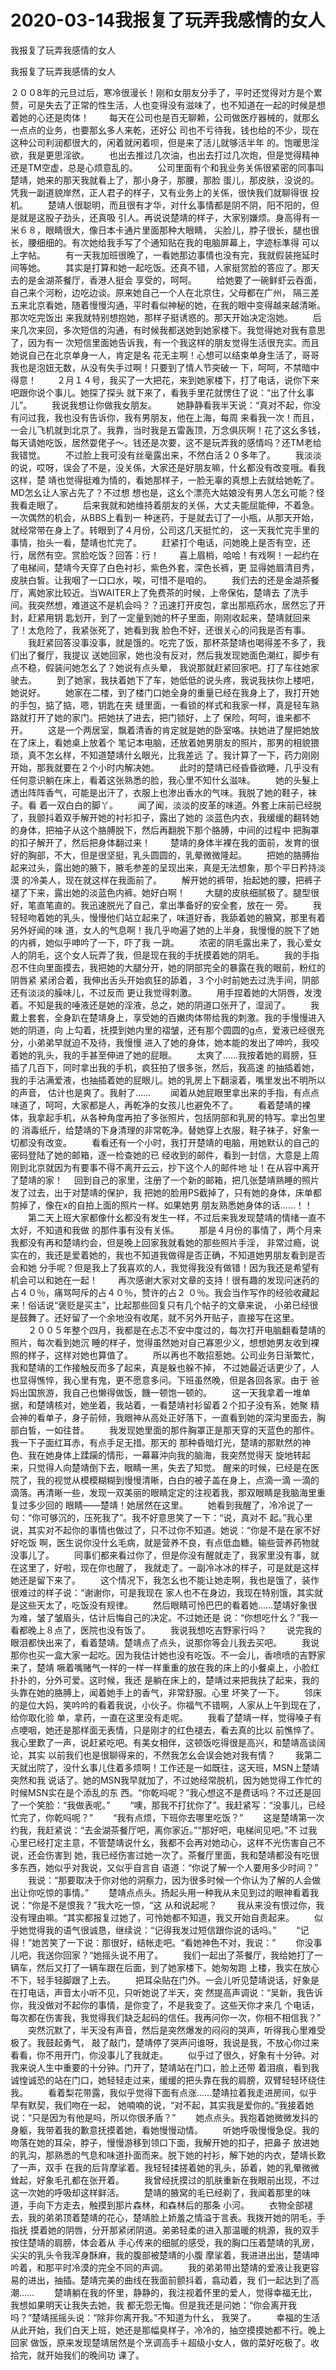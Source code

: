 # 2020-03-14我报复了玩弄我感情的女人



我报复了玩弄我感情的女人



我报复了玩弄我感情的女人


２００8年的元旦过后，寒冷很漫长！刚和女朋友分手了，平时还觉得对方是个累赘，可是失去了正常的性生活，人也变得没有滋味了，也不知道在一起的时候是想着她的心还是肉体！  　　每天在公司也是百无聊赖，公司做医疗器械的，就那幺一点点的业务，也要那幺多人来乾，还好公 司也不亏待我，钱也给的不少，现在这种公司利润都很大的，闲着就闲着呗，但是来了活儿就够活半年 的。饱暖思淫欲，我是更思淫欲。  　　也出去推过几次油，也出去打过几次炮，但是觉得精神还是TM空虚，总是心烦意乱的。  　　公司里面有个和我业务关係很紧密的同事叫楚靖，她来的那天我就看上了，那小身子，那腰，那脸 蛋儿，那皮肤，没说的。凭我一副道貌岸然，正人君子的样子，又有业务上的关係，很快我们就聊得很 投机。  　　楚靖人很聪明，而且很有才华，对什幺事情都是阴不阴，阳不阳的，但是就是这股子劲头，还真吸 引人。再说说楚靖的样子，大家别嫌烦。身高得有一米６８，眼睛很大，像日本卡通片里面那种大眼睛， 尖脸儿，脖子很长，腿也很长，腰细细的。有次她给我手写了个通知贴在我的电脑屏幕上，字迹标準得 可以上字帖。  　　有一天我加班很晚了，一看她那边事情也没有完，我就假装拖延时间等她。  　　其实是打算和她一起吃饭。还真不错，人家挺赏脸的答应了。那天去的是金湖茶餐厅，香港人挺会 享受的，呵呵。  　　给她要了一碗鲜虾云吞面，自己来个河粉，边吃边谈。原来她自己一个人在北京住，父母都在广州， 隔三差五来北京看她，随着慢慢沟通，平时看似神秘的她，在我的眼中变得越来越清晰。那次吃完饭出 来我就特别想抱她，那样子挺诱惑的。那天开始决定泡她。  　　后来几次来回，多次短信的沟通，有时候我都送她到她家楼下。我觉得她对我有意思了，因为有一 次短信里面她告诉我，有一个我这样的朋友觉得生活很充实。而且她说自己在北京单身一人，肯定是名 花无主啊！心想可以结束单身生活了，哥哥我也是泡妞无数，从没有失手过啊！只要到了情人节突破一 下，呵呵，不禁暗中得意！  　　２月１４号，我买了一大把花，来到她家楼下，打了电话，说你下来吧跟你说个事儿。她探了探头 就下来了，看我手里花就愣住了说：“出了什幺事儿”。  　　我说我想让你做我女朋友。  　　她静静看我半天说：“真对不起，你没有问过我，我也没有告诉你，我有男朋友，他在上海，每周 来看我一次！而且，一会儿飞机就到北京了。我靠，当时我是五雷轰顶，万念俱灰啊！花了这幺多钱， 每天请她吃饭，居然耍佬子～。钱还是次要，这不是玩弄我的感情吗？还TM老给我错觉。  　　不过脸上我可没有丝毫露出来，不然白活２０多年了。  　　我淡淡的说，哎呀，误会了不是，没关係，大家还是好朋友嘛，什幺都没有改变哦。看我这样，楚 靖也觉得挺难为情的，看她那样子，一脸无辜的真想上去就给她乾了。MD怎幺让人家占先了？不过想 想也是，这幺个漂亮大姑娘没有男人怎幺可能？怪我看走眼了。  　　后来我就和她维持着朋友的关係，大丈夫能屈能伸，不着急。一次偶然的机会，从BBS上看到一 种迷药，于是就去订了一小瓶，从那天开始，就经常带在身上了。转眼到了４月份，公司这几天挺忙的， 这一天我忙完手里的事情，抬头一看，楚靖也忙完了。  　　赶紧打个电话，问她晚上是否有空，还行，居然有空。赏脸吃饭？回答：行！  　　喜上眉梢，哈哈！有戏啊！一起约在了电梯间，楚靖今天穿了白色衬衫，紫色外套，深色长裤，更 显得她眉清目秀，皮肤白皙。让我咽了一口口水，唉，可惜不是咱的。  　　我们去的还是金湖茶餐厅，离她家比较近。当WAITER上了免费茶的时候，上帝保佑，楚靖去 了洗手间。我突然想，难道这不是机会吗？？迅速打开皮包，拿出那瓶药水，居然忘了开封，赶紧用钥 匙划开，到了一定量到她的杯子里面，刚刚收起来，楚靖就回来了！太危险了，我紧张死了，她看到我 脸色不好，还很关心的问我是否有事。  　　我赶紧回答没事没事，就是饿的。吃完了饭，那杯茶楚靖也喝得差不多了，我们出了餐厅，我提议 送她回家，她也没有反对，然后我发现她面色潮红，脚步有点不稳，假装问她怎幺了？她说有点头晕， 我说那就赶紧回家吧。打了车往她家驶去。  　　到了她家，我扶着她下了车，她低低的说头疼，我说我扶你上楼吧，她说好。  　　她家在二楼，到了楼门口她全身的重量已经在我身上了，我打开她的手包，掂了掂，嗯，钥匙在夹 缝里面，一看锁的样式和我家一样，真是轻车熟路就打开了她的家门。把她扶了进去，把门锁好，上了 保险，呵呵，谁来都不开。  　　这是一个两居室，飘着清香的肯定就是她的卧室咯。扶她进了屋把她放在了床上，看她桌上放着个 笔记本电脑，还放着她男朋友的照片，那男的相貌猥琐，真不怎幺样，不知道楚靖什幺眼光，比我差远 了。我计算了一下，药力刚刚开始，那我就要在２个小时内解决她。  　　此时的楚靖已经昏昏欲睡，几乎没有任何意识躺在床上，看着这张熟悉的脸，我心里不知什幺滋味。  　　她的头髮上透出阵阵香气，可能是出汗了，衣服上也渗出香水的气味。我脱了她的鞋子，袜子。看 着一双白白的脚丫。  　　闻了闻，淡淡的皮革的味道。外套上床前已经脱了，我颤抖着双手解开她的衬衫扣子，露出了她的 淡蓝色内衣，我缓缓的翻转她的身体，把袖子从这个胳膊脱下，然后再翻脱下那个胳膊，中间的过程中 把胸罩的扣子解开了，然后把身体翻过来！  　　楚靖的身体半裸在我的面前，发育的很好的胸部，不大，但是很坚挺，乳头圆圆的，乳晕微微隆起。  　　把她的胳膊抬起来过头，露出她的腋下，腋毛参差的呈现出来，真是无法想象，那个平日矜持淡漠 的冷美人，现在就这样在我面前了。  　　解开她的裤带，抬起她的腰，把裤子褪了下来，露出她的淡蓝色内裤。她好白啊！  　　大腿的皮肤细腻极了。腿型很好，笔直笔直的。我迅速脱光了自己，拿出準备好的安全套，放在一 旁。  　　我轻轻吻着她的乳头，慢慢他们站立起来了，味道好香，我舔着她的腋窝，那里有着另外好闻的味 道，女人的气息啊！我几乎吻遍了她的上半身，我慢慢的脱下了她的内裤，她似乎呻吟了一下，吓了我 一跳。  　　浓密的阴毛露出来了，我心爱女人的阴毛，这个女人玩弄了我，但是现在我的手抚摸着她的阴毛。  　　我的手指忍不住向里面摸去，我把她的大腿分开，她的阴部完全的暴露在我的眼前，粉红的阴唇紧 紧闭合着，我伸出舌头开始疯狂的舔着，３个小时前她去过洗手间，阴部还有淡淡的臊味儿，不过反而 更让我觉得刺激。  　　用手捏着她的大阴唇，发洩着。不知是我的唾液还是她的淫液，总之，她的阴道口张开了，湿润了。  　　我戴上套套，全身趴在楚靖身上，享受她的百嫩肉体带给我的刺激。我的手慢慢进入她的阴道，向 上勾着，抚摸到她内里的褶皱，还有那个圆圆的g点，爱液已经很充分，小弟弟早就迫不及待，我慢慢 进入了她的身体，她本能的发出了呻吟，我咬着她的乳头，我的手甚至伸进了她的屁眼。  　　太爽了……我按着她的肩膀，狂插了几百下，同时拿出我的手机，疯狂拍了很多张，然后，我高速 的抽插着她，我的手沾满爱液，也抽插着她的屁眼儿。她的乳房上下翻滚着，嘴里发出不明所以的声音， 估计也是爽了。我射了……  　　闻着从她屁眼里拿出来的手指，有点点味道了，呵呵，大家都是人，再乾净的女孩儿也避免不了。  　　看着楚靖的裸体，我拿起手机，从各种角度再拍了多张照片，包括阴部和乳房的特写。拿出包里的 消毒纸斤，给楚靖的下身清理的非常乾净。替她穿上衣服，鞋子袜子，好象一切都没有改变。  　　看看还有一个小时，我打开楚靖的电脑，用她默认的自己的密码登陆了她的邮箱，逐一检查她的已 经收到的邮件，看到一封信，大意是上周刚到北京就因为有要事不得不离开云云，抄下这个人的邮件地 址！在从容中离开了楚靖的家！  　回到自己的家里，注册了一个新的邮箱，把几张楚靖熟睡的照片发了过去，出于对楚靖的保护，我 把她的脸用PS截掉了，只有她的身体，床单都剪掉了，像在x的自拍上面的照片一样。如果她男 朋友熟悉她身体的话……！！  　　第二天上班大家都像什幺都没有发生一样，不过后来我发现楚靖的情绪一直不太好，不知道和我做 的那件事有没有关係。  　　那是４月份的事情了，两个月来我都没有再和楚靖约会，但是晚上回家我就看她的那些照片手淫， 非常过瘾，说实在的，我还是爱着她的，我也不知道我做得是否正确，不知道她男朋友看到是否会和她 分手呢？但是我上了我喜欢的人，我觉得我没有做错！因为我还是希望有机会可以和她在一起！  　　再次感谢大家对文章的支持！很有趣的发现问迷药的占４０％，痛骂呵斥的占４０％，赞许的占２ ０％。我会当作写作的经验收藏起来！俗话说“褒贬是买主”，比起那些回复只有几个帖子的文章来说， 小弟已经很是鼓舞了。还好留了一个余地没有收尾，就不另外开贴子，直接写在这里。  　　２００５年整个四月，我都是在忐忑不安中度过的，每次打开电脑翻看楚靖的照片，每次看到她沉 睡的样子，觉得虽然她对自己寡恩少义，想想她男友收到裸照的样子，这样对她也算值了。  　　所以再也不敢招惹她。公司业务日渐繁忙，我和楚靖的工作接触反而多了起来，真是躲也躲不掉， 不过她最近话更少了，人也显得憔悴，我心里有鬼，更不愿意多问。下班虽然晚，但是各回各家。由于 爸妈出国旅游，我自己也懒得做饭，饑一顿饱一顿的。  　　这一天我拿着一堆单据，和楚靖核对，她坐着，我站着，一看楚靖衬衫留着２个扣子没有系，她聚 精会神的看单子，身子前倾，我眼神从高处正好落下，一直看到她的深沟里面去，胸部白皙，一如往昔。  　　我发现她里面的那件胸罩正是那天穿的天蓝色的那件。我一下子面红耳赤，有点手足无措。那天的 那种昏暗灯光，楚靖的那默然的神色、我在她身体上蹂躏的情形，一幕幕沖向我的脑海，我突然觉得天 旋地转起来，只觉得人向楚靖倒下去，眼睛一黑，失去了知觉。 醒来的时候，已经是在医院了，我的视觉从模模糊糊到慢慢清晰，白白的被子盖在身上，点滴一滴 一滴的滴落。再清晰一些，发现一双美丽的眼睛定定的注视着我，那双眼睛是我脑海里重复过多少回的 眼睛——楚靖！她居然在这里。  　　她看到我醒了，冷冷说了一句：“你可够沉的，压死我了”。我不好意思笑了一下：“说，真对不 起。”我心里说，其实对不起你的事情也做过了，只不过你不知道。她说：“你是不是在家不好好吃饭 啊，医生说你没什幺毛病，就是营养不良，有点低血糖。输些营养药物就没事儿了。  　　同事们都来看过你了，但是你没有醒就走了，我家里没有事，就在这里了，好啦，现在你也醒了， 我就走了。一副冷冰冰的样子，可是就是这样她还是留下来了。  　　这个情况下，我怎幺也不能让她走啊，我也是饿了，装作很难过的样子说：“谢谢你，可是我现在 家人也不在身边，我现在特别饿，其实就是这些天太了，吃饭没有规律。  　　然后眼睛可怜巴巴的看着她……楚靖好象很为难，皱了皱眉头，估计后悔自己的决定。不过她还是 说：“你想吃什幺？”我一看都晚上８点了，医院也没有饭了。  　　我说我想吃吉野家行吗？  　　说完我的眼泪都快出来了，看着楚靖。楚靖点了点头，说那你等会儿我去买吧。  　　我说那你也买一盒大家一起吃。因为我估计她也没有吃饭。不一会儿，香喷喷的吉野家来了，楚靖 噘着嘴赌气一样的一样一样重重的放在我的床上的小餐桌上，小脸红扑扑的，分外可爱。这时候，我还 是躺在床上的，楚靖过来把我扶了起来，我的头靠在她的胳膊上，闻着她手上的香气，非常舒服。心里 坏笑了一下。  　　邻床的是位大妈，笑吟吟的看着我说，小伙子。你福气不错啊，人家从上午到现在了，给你取化验 单，拿药，一直在这里没有走呢。  　　我看了楚靖一样，觉得嗓子有点哽咽，她还是那样面无表情，只是刚才的红色褪去，看去真的比以 前憔悴了。我心里歎了一声，说赶紧吃吧。有美女相伴，这顿饭吃得很是高兴，和楚靖高谈阔论，其实 以前我们也是很聊得来的，不然我怎幺会误会她对我有情？  　　我第二天就出院了，没什幺事儿住着多烦啊！工作还是一如既往，这天班，MSN上楚靖突然和我 说话了。她的MSN我早就加了，不过她经常脱机，因为她觉得工作忙的时候MSN实在是个添乱的东 西。“你乾吗呢？”我心想这不是费话吗？不过还是回了一个笑脸：“我做表呢。”  　　“噢，那我不打扰你了”。我赶紧写：“没事儿，已经忙完了，你乾吗呢？”  　　“我有点烦，下班你去哪里吃饭？”  　　这是楚靖第一次约我，我赶紧说：“去金湖茶餐厅吧，离你家近。”“那好吧，电梯间见吧。”不 过我心里已经打定主意，不管楚靖说什幺，我都不会再对她动心，这样不光伤害自己不说，还会伤害到 她，我已经伤害过她一次了。茶餐厅里面，我和楚靖都没有吃很多东西，她似乎对我说，又似乎自言自 语道：“你说了解一个人要用多少时间？”  　　我说：“那要取决于你对他的洞察力，因为很多时候一个你认为了解的人会做出让你吃惊的事情。”  　　楚靖点点头。扬起头用一种我从未见到过的眼神看着我说：“你是不是恨我？”我大吃一惊，“这 从和说起呢？  　　我从来没有恨过你，我没有理由嘛。“其实都报复过她了，可怜她都不知道，我又开始自责起来。  　　似乎她觉得我的语气很诚恳，继续说：“记得我发过短信跟你说的话吗。”  　　“记得！”她苦笑了一下说：那很好，结帐走吧。“看她神色不对，我说：”  　　你没事儿吧，我送你回家？“她摇头说不用了。  　　我们一起出了茶餐厅，我给她打了一辆车，然后又打了一辆车跟在后面，到了她家楼下。她匆匆跑 上楼，我实在放心不下，轻手轻脚跟了上去。  　　把耳朵贴在门外。一会儿听见楚靖说话，好象是在打电话，声音太小听不见，只听她说了半天，突 然提高声调说：“吴新，我告诉你，我没做对不起你的事情，是你变了，不是我变了。这些天你才来几 个电话，每次都在伤害我，我觉得我们缺乏起码的信任。我再问你一次，你相不相信我？”  　　突然沉默了，半天没有声音，然后是突然爆发的闷闷的哭声，听得我心里难受极了。我鼓起勇气， 敲了敲门，楚靖停了哭声问谁呀，我说是我，不放心你过来看看，你不用开门，你没事儿了我就走。  　　似乎过了很久，好象有十分钟。对我来说人生中重要的十分钟。门开了，楚靖站在门口，脸上还带 着泪痕，看到我诚惶诚恐的站在门口，她轻轻走过来，缓缓的把头靠在我的肩膀，双臂轻轻环绕住我。  　　看着梨花带露，我似乎觉得下面有点涨……楚靖拉着我走进房间，似乎早有默契，我们吻在一起， 她喃喃的说，“对不起，其实我是爱你的。”我接着她说：“只是因为有他是吗，所以你很矛盾？”  　　她点点头。我抱着她微微发抖的身躯，我带着我的歉意抚摸着她，看她慢慢动情。  　　听她呼吸慢慢急促。我的吻落在她的耳朵，脖子，慢慢游移到领口下面，我解开她的扣子，把鼻子 放进她的乳沟，那熟悉的气息和味道扑面而来。脱下她的衬衫，解下她的内衣，楚靖长歎了一声，双手 在我的后背摩挲着。我轻轻揉搓着她的乳头，舔着，她的乳晕微微耸起，好象毛孔都在张开着。  　　我曾经抚摸过的肌肤重新在我眼前出现，不过这一次她的呼吸却这样鲜活。  　　楚靖的腋窝的毛已经剃了，我闻着那里的味道，手向下方走去，触摸到那片森林，和森林后的那条 小河。  　　衣物全部褪去，我的弟弟顶着楚靖的花心，楚靖脸上娇羞之情溢于言表。我拨开她的阴毛，手指抚 摸着她的阴唇，分开那紧闭阴道。弟弟轻柔的进入那温暖的桃源，我的双手按住楚靖的肩膀，体会着从 手心传来的细腻的感受，我的胸口压着楚靖的乳房，尖尖的乳头令我浑身酥麻，我的腹部被楚靖的小腹 摩挲着，我进进出出，楚靖呻吟着，和那平时冷漠的完全不同的声调。  　　我的弟弟带出楚靖的爱液让我更容易的进出，抽插。楚靖完美的曲线在我面前颤抖着，翕动着，我 们一起达到了高潮……  　　楚靖躺在我的怀里，静静的，我注视着怀里的爱人，觉得幸福无比，我想如果明天让我失去她，我 都无怨无悔。但是我还是问她：“你会离开我吗？”楚靖摇摇头说：“除非你离开我。”不知道为什幺， 我哭了。  　　幸福的生活从此开始，我们白天上班，她还是那幅臭样子，冷冷的，抽空摸摸她都不行。晚上回家 做饭，原来发现楚靖居然是个烹调高手＋超级小女人，做的菜好吃极了。收拾完，就开始我们的晚间功 课了。


